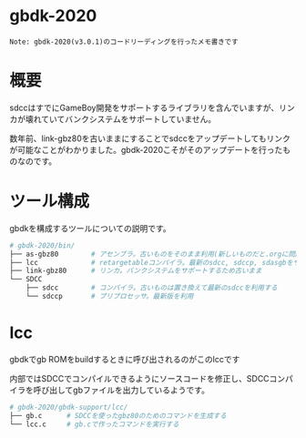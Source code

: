 # gbdk-2020

```
Note: gbdk-2020(v3.0.1)のコードリーディングを行ったメモ書きです
```

# 概要

sdccはすでにGameBoy開発をサポートするライブラリを含んでいますが、リンカが壊れていてバンクシステムをサポートしていません。

数年前、link-gbz80を古いままにすることでsdccをアップデートしてもリンクが可能なことがわかりました。gbdk-2020こそがそのアップデートを行ったものなのです。

# ツール構成

gbdkを構成するツールについての説明です。

```sh
# gbdk-2020/bin/
├── as-gbz80        # アセンブラ。古いものをそのまま利用(新しいものだと.orgに問題アリ)
├── lcc             # retargetableコンパイラ。最新のsdcc, sdccp, sdasgbをサポートするものに変更
├── link-gbz80      # リンカ。バンクシステムをサポートするため古いまま
└── SDCC
    ├── sdcc        # コンパイラ。古いものは置き換えて最新のsdccを利用する
    └── sdccp       # プリプロセッサ。最新版を利用
```

# lcc

gbdkでgb ROMをbuildするときに呼び出されるのがこのlccです

内部ではSDCCでコンパイルできるようにソースコードを修正し、SDCCコンパイラを呼び出してgbファイルを出力しているようです。

```sh
# gbdk-2020/gbdk-support/lcc/
├── gb.c      # SDCCを使ったgbz80のためのコマンドを生成する
└── lcc.c     # gb.cで作ったコマンドを実行する
```

